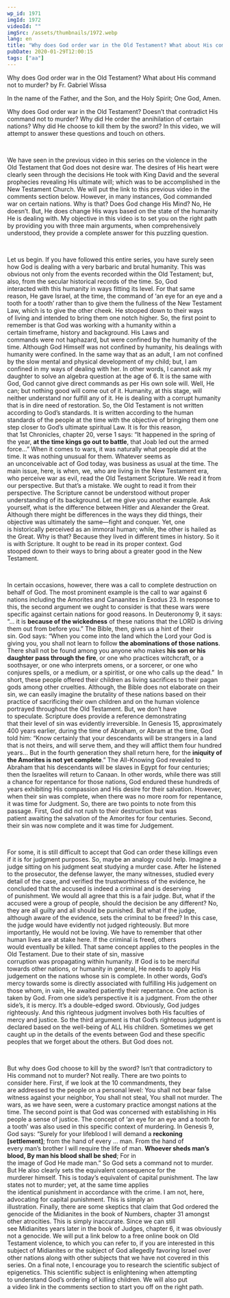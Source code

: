 ```yaml
---
wp_id: 1971
imgId: 1972
videoId: ""
imgSrc: /assets/thumbnails/1972.webp
lang: en
title: "Why does God order war in the Old Testament? What about His command not to murder?"
pubDate: 2020-01-29T12:00:15
tags: ["aa"]
---
```


<p>Why does God order war in the Old Testament? What about His command not to murder? by Fr. Gabriel Wissa</p>
<p>In the name of the Father, and the Son, and the Holy Spirit; One God, Amen.</p>
<p>Why does God order war in the Old Testament? Doesn’t that contradict His command not to murder? Why did He order the annihilation of certain nations? Why did He choose to kill them by the sword? In this video, we will attempt to answer these questions and touch on others.</p>
<p>&nbsp;</p>
<p><span data-contrast="auto">W</span><span data-contrast="auto">e have seen in the previous video in this series </span><span data-contrast="auto">o</span><span data-contrast="auto">n the violence in the O</span><span data-contrast="auto">ld </span><span data-contrast="auto">T</span><span data-contrast="auto">estament</span><span data-contrast="auto"> that God does not desire war.</span><span data-contrast="auto"> </span><span data-contrast="auto">The desires of His heart were clearly seen through the decisions He took with King David and the several prophecies </span><span data-contrast="auto">revealing</span><span data-contrast="auto"> </span><span data-contrast="auto">His </span><span data-contrast="auto">ultimate </span><span data-contrast="auto">will</span><span data-contrast="auto">;</span><span data-contrast="auto"> </span><span data-contrast="auto">which </span><span data-contrast="auto">was to</span><span data-contrast="auto"> be </span><span data-contrast="auto">accomplished </span><span data-contrast="auto">in the New Testament</span><span data-contrast="auto"> Church</span><span data-contrast="auto">.</span><span data-contrast="auto"> We will put the link to th</span><span data-contrast="auto">is previous</span><span data-contrast="auto"> video in the comments section below. </span><span data-contrast="auto">However</span><span data-contrast="auto">, in many instances, God command</span><span data-contrast="auto">ed war on certain nations.</span><span data-contrast="auto"> Why is that? Does God change His Mind? No, He doesn’t. </span><span data-contrast="auto">But, He does change His ways</span><span data-contrast="auto"> based on the state of </span><span data-contrast="auto">the </span><span data-contrast="auto">humanity He is dealing with. </span><span data-contrast="auto">My objective in this video is to </span><span data-contrast="auto">set you on the right path by </span><span data-contrast="auto">provid</span><span data-contrast="auto">ing</span><span data-contrast="auto"> </span><span data-contrast="auto">you </span><span data-contrast="auto">with </span><span data-contrast="auto">three</span><span data-contrast="auto"> </span><span data-contrast="auto">main</span><span data-contrast="auto"> </span><span data-contrast="auto">arguments</span><span data-contrast="auto">,</span><span data-contrast="auto"> </span><span data-contrast="auto">when </span><span data-contrast="auto">comprehensively understood, they</span><span data-contrast="auto"> provide a complete answer </span><span data-contrast="auto">for this puzzling question. </span><span data-ccp-props="{&quot;201341983&quot;:0,&quot;335559739&quot;:200,&quot;335559740&quot;:276}" data-wac-het="1"> </span></p>
<p><span data-ccp-props="{&quot;201341983&quot;:0,&quot;335559739&quot;:200,&quot;335559740&quot;:276}" data-wac-het="1"> </span></p>
<p><span data-contrast="auto">Let us begin.</span><span data-contrast="auto"> </span><span data-contrast="auto">I</span><span data-contrast="auto">f you have followed this entire series, you have surely seen how God </span><span data-contrast="auto">is dealing with a very barbaric and brutal humanity. </span><span data-contrast="auto">This was obvious not only from the events </span><span data-contrast="auto">recorded </span><span data-contrast="auto">within the </span><span data-contrast="auto">Old Testament</span><span data-contrast="auto">; but, also, </span><span data-contrast="auto">from</span><span data-contrast="auto"> the secular historical records</span><span data-contrast="auto"> of the time</span><span data-contrast="auto">. </span><span data-contrast="auto">So, </span><span data-contrast="auto">God interact</span><span data-contrast="auto">ed</span><span data-contrast="auto"> with </span><span data-contrast="auto">this humanity </span><span data-contrast="auto">in ways fitting </span><span data-contrast="auto">its </span><span data-contrast="auto">level</span><span data-contrast="auto">.</span><span data-contrast="auto"> </span><span data-contrast="auto">For th</span><span data-contrast="auto">at</span><span data-contrast="auto"> same reason</span><span data-contrast="auto">,</span><span data-contrast="auto"> He </span><span data-contrast="auto">gave </span><span data-contrast="auto">Israel</span><span data-contrast="auto">,</span><span data-contrast="auto"> at the time</span><span data-contrast="auto">,</span><span data-contrast="auto"> </span><span data-contrast="auto">the </span><span data-contrast="auto">command </span><span data-contrast="auto">of ‘an eye for an eye and a tooth for a tooth’ </span><span data-contrast="auto">rather than to give them the fullness of the New Testament Law, which is to give the other cheek</span><span data-contrast="auto">.</span><span data-contrast="auto"> </span><span data-contrast="auto">He stooped down to their ways of </span><span data-contrast="auto">living</span><span data-contrast="auto"> and </span><span data-contrast="auto">intended</span><span data-contrast="auto"> to bring them one </span><span data-contrast="auto">notch</span><span data-contrast="auto"> higher</span><span data-contrast="auto">. </span><span data-contrast="auto">So, t</span><span data-contrast="auto">he first </span><span data-contrast="auto">point to remember is that </span><span data-contrast="auto">God </span><span data-contrast="auto">was </span><span data-contrast="auto">work</span><span data-contrast="auto">ing</span><span data-contrast="auto"> with a humanity within a certain </span><span data-contrast="auto">time</span><span data-contrast="auto">frame</span><span data-contrast="auto">, history and background. </span><span data-contrast="auto">His Laws and commands </span><span data-contrast="auto">were</span><span data-contrast="auto"> not haphazard</span><span data-contrast="auto">, but </span><span data-contrast="auto">were</span><span data-contrast="auto"> confined by the humanity of the time. </span><span data-contrast="auto">Although God Himself </span><span data-contrast="auto">wa</span><span data-contrast="auto">s not confined by humanity</span><span data-contrast="auto">, his dealings with humanity </span><span data-contrast="auto">were</span><span data-contrast="auto"> confined. In the same</span><span data-contrast="auto"> way</span><span data-contrast="auto"> that as an adult, I am not confined by </span><span data-contrast="auto">the slow </span><span data-contrast="auto">mental and physical </span><span data-contrast="auto">development of my child</span><span data-contrast="auto">; but,</span><span data-contrast="auto"> </span><span data-contrast="auto">I am confined in my ways of dealing with her. </span><span data-contrast="auto">In other words, </span><span data-contrast="auto">I cannot ask my daughter to solve an algebra question at the age of 6. </span><span data-contrast="auto">It is the same with God</span><span data-contrast="auto">, God </span><span data-contrast="auto">cannot </span><span data-contrast="auto">gi</span><span data-contrast="auto">ve </span><span data-contrast="auto">direct </span><span data-contrast="auto">commands as per His </span><span data-contrast="auto">own sole </span><span data-contrast="auto">will</span><span data-contrast="auto">. Well, He can; but nothing good will come out of it.</span><span data-contrast="auto"> </span><span data-contrast="auto">Humanity, at this stage, will neither understand nor fulfill any of it. </span><span data-contrast="auto">He is </span><span data-contrast="auto">dealing </span><span data-contrast="auto">with a corrupt humanity that is in dire need of </span><span data-contrast="auto">restoration</span><span data-contrast="auto">. </span><span data-contrast="auto">So, </span><span data-contrast="auto">the Old Testament </span><span data-contrast="auto">is not written according to God’s standards. It is written according to the human standards of the people </span><span data-contrast="auto">at</span><span data-contrast="auto"> the time</span><span data-contrast="auto"> with the objective of </span><span data-contrast="auto">bringing them one step closer to God’s </span><span data-contrast="auto">ultimate spiritual</span><span data-contrast="auto"> </span><span data-contrast="auto">Law</span><span data-contrast="auto">. </span><span data-contrast="auto">It is f</span><span data-contrast="auto">or this reason</span><span data-contrast="auto">, that</span><span data-contrast="auto"> 1</span><span data-contrast="auto">st</span><span data-contrast="auto"> </span><span data-contrast="auto">Chronicles</span><span data-contrast="auto">, chapter</span><span data-contrast="auto"> 20, verse 1 say</span><span data-contrast="auto">s</span><span data-contrast="auto">: “</span><span data-contrast="auto">It happened in the spring of the year, </span><b><span data-contrast="auto">at the time kings go out to battle</span></b><span data-contrast="auto">, that Joab led out the armed force…</span><span data-contrast="auto">” </span><span data-contrast="auto">When it comes to wars, </span><span data-contrast="auto">it </span><span data-contrast="auto">wa</span><span data-contrast="auto">s </span><span data-contrast="auto">naturally</span><span data-contrast="auto"> what people </span><span data-contrast="auto">did at the time.</span><i><span data-contrast="auto"> </span></i><span data-contrast="auto">It was nothin</span><span data-contrast="auto">g unusual for them. </span><span data-contrast="auto">W</span><span data-contrast="auto">hatever seems</span><span data-contrast="auto"> as an</span><span data-contrast="auto"> </span><span data-contrast="auto">unconceivable</span><span data-contrast="auto"> act of God </span><span data-contrast="auto">today, was </span><span data-contrast="auto">business as usual a</span><span data-contrast="auto">t the time. </span><span data-contrast="auto">The main issue, here, is when, we, </span><span data-contrast="auto">who are</span><span data-contrast="auto"> living in the</span><span data-contrast="auto"> New Testament</span><span data-contrast="auto"> </span><span data-contrast="auto">era</span><span data-contrast="auto">, who</span><span data-contrast="auto"> </span><span data-contrast="auto">perceive </span><span data-contrast="auto">war as </span><span data-contrast="auto">evil</span><span data-contrast="auto">, </span><span data-contrast="auto">read </span><span data-contrast="auto">the Old Testament Scripture. </span><span data-contrast="auto">We read it from our perspective. But that’s a mistake. We ought to read it from their perspective. </span><span data-contrast="auto">The Script</span><span data-contrast="auto">ure cannot be </span><span data-contrast="auto">understood </span><span data-contrast="auto">without </span><span data-contrast="auto">proper understanding of its background.</span><span data-contrast="auto"> </span><span data-contrast="auto">Let me give you another example. </span><span data-contrast="auto">Ask yourself, </span><span data-contrast="auto">what is the difference between Hitler and Alexander the Great. Although there might be differences in the ways they </span><span data-contrast="auto">did things, their objective was ultimately the same—fight and conquer. Yet, </span><span data-contrast="auto">one is </span><span data-contrast="auto">historically </span><span data-contrast="auto">perceived</span><span data-contrast="auto"> </span><span data-contrast="auto">as a</span><span data-contrast="auto">n immoral huma</span><span data-contrast="auto">n; while, the other is hailed as the Great. Why is that? </span><span data-contrast="auto">Because they lived in </span><span data-contrast="auto">different time</span><span data-contrast="auto">s</span><span data-contrast="auto"> in history. </span><span data-contrast="auto">So it is with </span><span data-contrast="auto">Scripture</span><span data-contrast="auto">. It</span><span data-contrast="auto"> ought to be read in its proper context. </span><span data-contrast="auto">God stoop</span><span data-contrast="auto">ed</span><span data-contrast="auto"> down to their ways to bring about a greater good</span><span data-contrast="auto"> in the New Testament</span><span data-contrast="auto">.</span><span data-ccp-props="{&quot;201341983&quot;:0,&quot;335559739&quot;:200,&quot;335559740&quot;:276}" data-wac-het="1"> </span></p>
<p><span data-ccp-props="{&quot;201341983&quot;:0,&quot;335559739&quot;:200,&quot;335559740&quot;:276}" data-wac-het="1"> </span></p>
<p><span data-contrast="auto">In certain occasions, however, there was a call to </span><span data-contrast="auto">complete destruction </span><span data-contrast="auto">on behalf of God. </span><span data-contrast="auto">The most prominent example is the call to war against </span><span data-contrast="auto">6 nations </span><span data-contrast="auto">including the </span><span data-contrast="auto">Amorites</span><span data-contrast="auto"> and </span><span data-contrast="auto">Canaanites</span><span data-contrast="auto"> </span><span data-contrast="auto">in Exodus 23.</span><span data-contrast="auto"> </span><span data-contrast="auto">In response to this, t</span><span data-contrast="auto">he second </span><span data-contrast="auto">argument</span><span data-contrast="auto"> </span><span data-contrast="auto">we ought to consider </span><span data-contrast="auto">is that </span><span data-contrast="auto">these </span><span data-contrast="auto">wars were specific against certain nations</span><span data-contrast="auto"> for good reasons</span><span data-contrast="auto">. </span><span data-contrast="auto">In Deuteronomy 9, it says: “</span><span data-contrast="auto">… </span><span data-contrast="auto">it is </span><b><span data-contrast="auto">because of the wickedness</span></b><span data-contrast="auto"> of these nations that the LORD is driving them out from before you.</span><span data-contrast="auto">”</span><span data-contrast="auto"> </span><span data-contrast="auto">The Bible</span><span data-contrast="auto">, then,</span><span data-contrast="auto"> gives us a hint of their sin</span><span data-contrast="auto">. </span><span data-contrast="auto">God </span><span data-contrast="auto">says</span><span data-contrast="auto">: “When you come into the land which the Lord your God is giving you, you shall not learn to follow </span><b><span data-contrast="auto">the abominations of those nations</span></b><span data-contrast="auto">. There shall not be found among you anyone who makes </span><b><span data-contrast="auto">his son or his daughter pass through the fire</span></b><span data-contrast="auto">, or one who practices witchcraft, or a soothsayer, or one who interprets omens, or a sorcerer, or one who conjures spells, or a medium, or a spiritist, or one who calls up the dead.”</span><span data-contrast="auto"> </span><span data-contrast="auto"> In short, these people offered their </span><span data-contrast="auto">children </span><span data-contrast="auto">as living sacrifices to </span><span data-contrast="auto">their </span><span data-contrast="auto">pagan gods</span><span data-contrast="auto"> among other cruelties</span><span data-contrast="auto">. </span><span data-contrast="auto">Although, t</span><span data-contrast="auto">he Bible does not elabo</span><span data-contrast="auto">rate on their sin</span><span data-contrast="auto">, we </span><span data-contrast="auto">can easily imagine </span><span data-contrast="auto">the</span><span data-contrast="auto"> </span><span data-contrast="auto">brutality</span><span data-contrast="auto"> of</span><span data-contrast="auto"> these nations based on the</span><span data-contrast="auto">ir practice of sacrificing their own</span><span data-contrast="auto"> child</span><span data-contrast="auto">ren</span><span data-contrast="auto"> and on the </span><span data-contrast="auto">human </span><span data-contrast="auto">violence portrayed </span><span data-contrast="auto">throughout the Old Testament</span><span data-contrast="auto">. </span><span data-contrast="auto">But, we don’t have to </span><span data-contrast="auto">speculate. </span><span data-contrast="auto">Scripture does provide a reference </span><span data-contrast="auto">demonstrating that</span><span data-contrast="auto"> their </span><span data-contrast="auto">level of sin was </span><span data-contrast="auto">evident</span><span data-contrast="auto">ly </span><span data-contrast="auto">irreversible</span><span data-contrast="auto">.</span><span data-contrast="auto"> </span><span data-contrast="auto">In Genesis 15</span><span data-contrast="auto">, approximately 400 years earlier</span><span data-contrast="auto">,</span><span data-contrast="auto"> during the time of Abraham, or Abram at the time, </span><span data-contrast="auto">God told him: </span><span data-contrast="auto">&#8220;Know certainly that your descendants will be strangers in a land that is not theirs, and will serve them, and they will afflict them four hundred years</span><span data-contrast="auto">…</span><span data-contrast="auto"> But in the fourth generation they shall return here, for the </span><b><span data-contrast="auto">iniquity of the Amorites is not yet complete</span></b><span data-contrast="auto">.&#8221;</span><span data-contrast="auto"> </span><span data-contrast="auto">The All-Knowing God revealed to Abraham that his descendants will be slaves in Egypt for four centuries; then the </span><span data-contrast="auto">Israelites</span><span data-contrast="auto"> will re</span><span data-contrast="auto">turn to Canaan.</span><span data-contrast="auto"> </span><span data-contrast="auto">In other words, </span><span data-contrast="auto">while</span><span data-contrast="auto"> there was still a chance for repentance</span><span data-contrast="auto"> for those nations</span><span data-contrast="auto">, God endured these hundreds of years </span><span data-contrast="auto">exhibiting</span><span data-contrast="auto"> His</span><span data-contrast="auto"> compassion and </span><span data-contrast="auto">His</span><span data-contrast="auto"> desire for </span><span data-contrast="auto">their salvation. However, when their sin was complete, when there was no </span><span data-contrast="auto">more </span><span data-contrast="auto">room</span><span data-contrast="auto"> for repentance, it was time for Judgment. </span><span data-contrast="auto">So, there are two points to note from this passage. First, God did not rush to their destruction but was patient </span><span data-contrast="auto">awaiting the salvation </span><span data-contrast="auto">of </span><span data-contrast="auto">the Amorites for four centuries. Second, their sin was now complete</span><span data-contrast="auto"> and it was time for Judgement</span><span data-contrast="auto">.</span><span data-ccp-props="{&quot;201341983&quot;:0,&quot;335559739&quot;:200,&quot;335559740&quot;:276}" data-wac-het="1"> </span></p>
<p><span data-ccp-props="{&quot;201341983&quot;:0,&quot;335559739&quot;:200,&quot;335559740&quot;:276}" data-wac-het="1"> </span></p>
<p><span data-contrast="auto">For some</span><span data-contrast="auto">, it is still difficult to accept that</span><span data-contrast="auto"> God can </span><span data-contrast="auto">order </span><span data-contrast="auto">th</span><span data-contrast="auto">ese</span><span data-contrast="auto"> killing</span><span data-contrast="auto">s</span><span data-contrast="auto"> even if it is for judgment purposes</span><span data-contrast="auto">. </span><span data-contrast="auto">So, m</span><span data-contrast="auto">aybe</span><span data-contrast="auto"> an </span><span data-contrast="auto">analogy</span><span data-contrast="auto"> could help</span><span data-contrast="auto">. Imagine a judge sitting on his judgment seat study</span><span data-contrast="auto">ing a </span><span data-contrast="auto">murder </span><span data-contrast="auto">case</span><span data-contrast="auto">. After he listened to the prosecutor, the defense lawyer, the many witnesses, studied every detail of the case, and verified the trustworthiness of the evidence, he con</span><span data-contrast="auto">cluded that the accused is indeed a criminal and is deserving of </span><span data-contrast="auto">punishment</span><span data-contrast="auto">. </span><span data-contrast="auto">We </span><span data-contrast="auto">would </span><span data-contrast="auto">all agree that this is a fair judge.</span><span data-contrast="auto"> </span><span data-contrast="auto">But, w</span><span data-contrast="auto">hat if the accused were a group of people, </span><span data-contrast="auto">should</span><span data-contrast="auto"> the decision be any different?</span><span data-contrast="auto"> No, they are all guilty and all should be </span><span data-contrast="auto">punished</span><span data-contrast="auto">. </span><span data-contrast="auto">But w</span><span data-contrast="auto">hat if the judge, although aware of the evidence, sets </span><span data-contrast="auto">the</span><span data-contrast="auto"> criminal to be freed</span><span data-contrast="auto">? In this case, the judge would have </span><span data-contrast="auto">evidently </span><span data-contrast="auto">not judged </span><span data-contrast="auto">righteously.</span><span data-contrast="auto"> But more importantly, He would not be loving. </span><span data-contrast="auto">We have to remember that </span><span data-contrast="auto">other human lives are at stake here.</span><span data-contrast="auto"> </span><span data-contrast="auto">If the criminal is freed</span><span data-contrast="auto">, others would </span><span data-contrast="auto">eventually </span><span data-contrast="auto">be killed</span><span data-contrast="auto">. </span><span data-contrast="auto">That</span><span data-contrast="auto"> same</span><span data-contrast="auto"> concept applies to the people</span><span data-contrast="auto">s</span><span data-contrast="auto"> </span><span data-contrast="auto">in</span><span data-contrast="auto"> the Old Testament. Due to their state of sin, </span><span data-contrast="auto">massive corruption </span><span data-contrast="auto">was </span><span data-contrast="auto">propagating </span><span data-contrast="auto">within humanity. </span><span data-contrast="auto">If God is to be merciful towards other nations, or humanity in general, He needs to </span><span data-contrast="auto">apply His judgement on the nations whose sin is complete. In other words, God</span><span data-contrast="auto">’s mercy towards some is directly </span><span data-contrast="auto">associated</span><span data-contrast="auto"> </span><span data-contrast="auto">with</span><span data-contrast="auto"> </span><span data-contrast="auto">fu</span><span data-contrast="auto">l</span><span data-contrast="auto">filling</span><span data-contrast="auto"> His judgement on those whom</span><span data-contrast="auto">, in vain,</span><span data-contrast="auto"> He</span><span data-contrast="auto"> </span><span data-contrast="auto">await</span><span data-contrast="auto">ed</span><span data-contrast="auto"> </span><span data-contrast="auto">patiently their repentance. </span><span data-contrast="auto">One action </span><span data-contrast="auto">is taken</span><span data-contrast="auto"> by God</span><span data-contrast="auto">. </span><span data-contrast="auto">From one side’s perspective </span><span data-contrast="auto">it is a judgment. </span><span data-contrast="auto">From</span><span data-contrast="auto"> </span><span data-contrast="auto">the other side</span><span data-contrast="auto">’s</span><span data-contrast="auto">, it is mercy. It</span><span data-contrast="auto">’s </span><span data-contrast="auto">a double-edged sword. </span><span data-contrast="auto">Obviously</span><span data-contrast="auto">, </span><span data-contrast="auto">God judges righteously. And this righteous judgment </span><span data-contrast="auto">involves</span><span data-contrast="auto"> both His faculties of mercy and justice. </span><span data-contrast="auto">So the third argument is that </span><span data-contrast="auto">God’s </span><span data-contrast="auto">righteous judgment is declared based on the well-being of </span><span data-contrast="auto">ALL</span><span data-contrast="auto"> His children. Sometimes we get caught up in the </span><span data-contrast="auto">details </span><span data-contrast="auto">of the </span><span data-contrast="auto">events</span><span data-contrast="auto"> b</span><span data-contrast="auto">etween God and these specific peoples that we forget about the others. But God does not.</span><span data-ccp-props="{&quot;201341983&quot;:0,&quot;335559739&quot;:200,&quot;335559740&quot;:276}" data-wac-het="1"> </span></p>
<p><span data-ccp-props="{&quot;201341983&quot;:0,&quot;335559739&quot;:200,&quot;335559740&quot;:276}" data-wac-het="1"> </span></p>
<p><span data-contrast="auto">But </span><span data-contrast="auto">why does God choose to kill by</span><span data-contrast="auto"> the</span><span data-contrast="auto"> sword? Isn’t that contradictory to His command not to </span><span data-contrast="auto">murder</span><span data-contrast="auto">? </span><span data-contrast="auto">Not really.</span><span data-contrast="auto"> There are two </span><span data-contrast="auto">points </span><span data-contrast="auto">to consider</span><span data-contrast="auto"> here</span><span data-contrast="auto">.</span><span data-contrast="auto"> </span><span data-contrast="auto">First, if</span><span data-contrast="auto"> we look at the 10 commandments, they are </span><span data-contrast="auto">addressed to t</span><span data-contrast="auto">he people </span><span data-contrast="auto">on a personal level</span><span data-contrast="auto">: You shall not </span><span data-contrast="auto">bear false witness against your neighbor</span><span data-contrast="auto">, </span><span data-contrast="auto">You shall not steal, You shall not murder. </span><span data-contrast="auto">The wars</span><span data-contrast="auto">, as we have seen, </span><span data-contrast="auto">were</span><span data-contrast="auto"> </span><span data-contrast="auto">a</span><span data-contrast="auto"> </span><span data-contrast="auto">customary </span><span data-contrast="auto">practice amongst nations</span><span data-contrast="auto"> at the time</span><span data-contrast="auto">.</span><span data-contrast="auto"> </span><span data-contrast="auto">The second point is that</span><span data-contrast="auto"> God </span><span data-contrast="auto">was </span><span data-contrast="auto">concerned with establishing in His people </span><span data-contrast="auto">a sense of justice</span><span data-contrast="auto">. The concept of ‘an eye for an eye and a tooth for a tooth’ was also used in this specific context of murdering.</span><span data-contrast="auto"> In Genesis</span><span data-contrast="auto"> 9</span><span data-contrast="auto">, God says:</span><span data-contrast="auto"> </span><span data-contrast="auto">“</span><span data-contrast="auto">Surely for your </span><span data-contrast="auto">lifeblood</span><span data-contrast="auto"> I will </span><span data-contrast="auto">demand</span><span data-contrast="auto"> </span><span data-contrast="auto">a </span><b><span data-contrast="auto">reckoning [settlement]</span></b><span data-contrast="auto">;</span><span data-contrast="auto"> from the </span><span data-contrast="auto">hand</span><span data-contrast="auto"> of every … </span><span data-contrast="auto">man</span><span data-contrast="auto">. From the </span><span data-contrast="auto">hand</span><span data-contrast="auto"> of every </span><span data-contrast="auto">man&#8217;s</span><span data-contrast="auto"> </span><span data-contrast="auto">brother</span><span data-contrast="auto"> I will </span><span data-contrast="auto">require</span><span data-contrast="auto"> the </span><span data-contrast="auto">life</span><span data-contrast="auto"> of </span><span data-contrast="auto">man</span><span data-contrast="auto">. </span><b><span data-contrast="auto">Whoever sheds man&#8217;s blood, By man his blood shall be shed</span></b><span data-contrast="auto">; For in the </span><span data-contrast="auto">image</span><span data-contrast="auto"> of </span><span data-contrast="auto">God</span><span data-contrast="auto"> He </span><span data-contrast="auto">made</span><span data-contrast="auto"> </span><span data-contrast="auto">man</span><span data-contrast="auto">.</span><span data-contrast="auto">”</span><span data-contrast="auto"> </span><span data-contrast="auto">So God </span><span data-contrast="auto">sets a command not to murder. But He also </span><span data-contrast="auto">clearly </span><span data-contrast="auto">sets </span><span data-contrast="auto">the </span><span data-contrast="auto">equivalent </span><span data-contrast="auto">consequence </span><span data-contrast="auto">for </span><span data-contrast="auto">the murder</span><span data-contrast="auto">er</span><span data-contrast="auto"> himself</span><span data-contrast="auto">. </span><span data-contrast="auto">This is </span><span data-contrast="auto">today’s</span><span data-contrast="auto"> equivalent </span><span data-contrast="auto">of capital punishment. The law states not to murder; yet, at the same time applies the </span><span data-contrast="auto">identical </span><span data-contrast="auto">punishment </span><span data-contrast="auto">in accordance with the crime. I am not, here, advocating for capital punishment. </span><span data-contrast="auto">This is simply an illustration.</span><span data-contrast="auto"> </span><span data-contrast="auto">Finally, </span><span data-contrast="auto">there are some skeptics </span><span data-contrast="auto">that claim </span><span data-contrast="auto">that God ordered the genocide of the Midianites in </span><span data-contrast="auto">the book of </span><span data-contrast="auto">Numbers</span><span data-contrast="auto">, chapter</span><span data-contrast="auto"> 31</span><span data-contrast="auto"> a</span><span data-contrast="auto">mongst other atrocities. </span><span data-contrast="auto">T</span><span data-contrast="auto">his is simply </span><span data-contrast="auto">inaccurate</span><span data-contrast="auto">. S</span><span data-contrast="auto">ince </span><span data-contrast="auto">we can still see </span><span data-contrast="auto">Midianites</span><span data-contrast="auto"> years later</span><span data-contrast="auto"> in the book of </span><span data-contrast="auto">Judges</span><span data-contrast="auto">,</span><span data-contrast="auto"> chapter 6</span><span data-contrast="auto">, it was obviously not a genocide. </span><span data-contrast="auto">We will put a link below to a </span><span data-contrast="auto">free </span><span data-contrast="auto">online </span><span data-contrast="auto">book on Old Testament violence, to which you can refer to</span><span data-contrast="auto">,</span><span data-contrast="auto"> if you are interested in this subject of Midianites or </span><span data-contrast="auto">the subject of </span><span data-contrast="auto">God </span><span data-contrast="auto">allegedly </span><span data-contrast="auto">favor</span><span data-contrast="auto">ing</span><span data-contrast="auto"> Israel over other nations </span><span data-contrast="auto">along with </span><span data-contrast="auto">other subjects that we have not covered in this series</span><span data-contrast="auto">. </span><span data-contrast="auto">On a</span><span data-contrast="auto"> final </span><span data-contrast="auto">note</span><span data-contrast="auto">, I encourage you</span><span data-contrast="auto"> </span><span data-contrast="auto">to research</span><span data-contrast="auto"> </span><span data-contrast="auto">the </span><span data-contrast="auto">scientific </span><span data-contrast="auto">subject of epigenetics.</span><span data-contrast="auto"> This </span><span data-contrast="auto">scientific </span><span data-contrast="auto">subject is </span><span data-contrast="auto">enlightening when attempting to </span><span data-contrast="auto">understand</span><span data-contrast="auto"> </span><span data-contrast="auto">God’s ordering of killing children</span><span data-contrast="auto">. </span><span data-contrast="auto">We </span><span data-contrast="auto">will </span><span data-contrast="auto">also </span><span data-contrast="auto">put a </span><span data-contrast="auto">video </span><span data-contrast="auto">link</span><span data-contrast="auto"> in the comments section</span><span data-contrast="auto"> </span><span data-contrast="auto">to start you off on the right path. </span><span data-ccp-props="{&quot;201341983&quot;:0,&quot;335559739&quot;:200,&quot;335559740&quot;:276}" data-wac-het="1"> </span></p>
